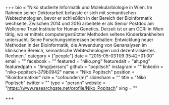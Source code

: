 +++
bio = "Niko studierte Informatik und Molekularbiologie in Wien. Im Rahmen seiner Doktorarbeit befasste er sich mit semantischen Webtechnologien, bevor er schließlich in der Bereich der Bioinformatik wechselte. Zwischen 2014 und 2016 arbeitete er als Senior Postdoc am Wellcome Trust Institute for Human Genetics. Derzeit ist er am CCRI in Wien tätig, wo er mittels computergestützter Methoden seltene Kinderkrankheiten untersucht. Seine Forschungsinteressen beinhalten: Entwicklung neuer Methoden in der Bioinformatik, die Anwendung von Genanalysen im klinischen Bereich, semantische Webtechnologien und dezentralisiertes Rechnen."
category = ["people"]
date = "2015-05-03T09:35:42+01:00"
email = ""
facebook = ""
featured = "niko.png"
featuredalt = "alt.png"
featuredpath = "/img/person/"
github = "popitsch"
instagram = ""
linkedin = "niko-popitsch-379b0942"
name = "Niko Popitsch"
position = "Bioinformatiker"
role = "cofounder(m)"
slideshare = ""
title = "Niko Popitsch"
twitter = ""
type = "person"
website = "https://www.researchgate.net/profile/Niko_Popitsch"
xing = ""

+++
